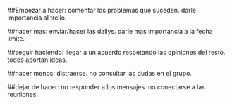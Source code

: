 ##Empezar a hacer:
comentar los problemas que suceden.
darle importancia al trello.


##hacer mas:
enviar/hacer las dailys.
darle mas importancia a la fecha limite.

##seguir haciendo:
llegar a un acuerdo respetando las opiniones del resto.
todos aportan ideas.

##hacer menos:
distraerse.
no consultar las dudas en el grupo.

##dejar de hacer:
no responder a los mensajes.
no conectarse a las reuniones.
